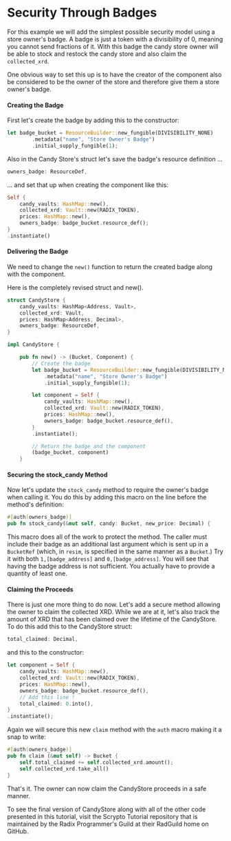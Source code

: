 # Security Through Badges

For this example we will add the simplest possible security model using a store owner's badge. A badge is just a token with a divisibility of 0, meaning you cannot send fractions of it. With this badge the candy store owner will be able to stock and restock the candy store and also claim the `collected_xrd`.

One obvious way to set this up is to have the creator of the component also be considered to be the owner of the store and therefore give them a store owner's badge.

#### Creating the Badge

First let's create the badge by adding this to the constructor:

```rust
let badge_bucket = ResourceBuilder::new_fungible(DIVISIBILITY_NONE)
        .metadata("name", "Store Owner's Badge")
        .initial_supply_fungible(1);
```

Also in the Candy Store's struct let's save the badge's resource definition ...

```rust
owners_badge: ResourceDef,
```

... and set that up when creating the component like this:

```rust
Self {
    candy_vaults: HashMap::new(),
    collected_xrd: Vault::new(RADIX_TOKEN),
    prices: HashMap::new(),
    owners_badge: badge_bucket.resource_def();
}
.instantiate()
```

#### Delivering the Badge

We need to change the `new()` function to return the created badge along with the component.

Here is the completely revised struct and new().

```rust
struct CandyStore {
    candy_vaults: HashMap<Address, Vault>,
    collected_xrd: Vault,
    prices: HashMap<Address, Decimal>,
    owners_badge: ResourceDef,
}

impl CandyStore {

    pub fn new() -> (Bucket, Component) {
        // Create the badge
        let badge_bucket = ResourceBuilder::new_fungible(DIVISIBILITY_NONE)
            .metadata("name", "Store Owner's Badge")
            .initial_supply_fungible(1);

        let component = Self {
            candy_vaults: HashMap::new(),
            collected_xrd: Vault::new(RADIX_TOKEN),
            prices: HashMap::new(),
            owners_badge: badge_bucket.resource_def(),
        }
        .instantiate();

        // Return the badge and the component
        (badge_bucket, component)
    }
```

#### Securing the stock_candy Method

Now let's update the `stock_candy` method to require the owner's badge when calling it. You do this by adding this macro on the line before the method's definition:

```rust
#[auth(owners_badge)]
pub fn stock_candy(&mut self, candy: Bucket, new_price: Decimal) {
```

This macro does all of the work to protect the method. The caller must include their badge as an additional last argument which is sent up in a `BucketRef` (which, in `resim`, is specified in the same manner as a `Bucket`.) Try it with both `1,[badge_address]` and `0,[badge_address]`. You will see that having the badge address is not sufficient. You actually have to provide a quantity of least one.

#### Claiming the Proceeds

There is just one more thing to do now. Let's add a secure method allowing the owner to claim the collected XRD. While we are at it, let's also track the amount of XRD that has been claimed over the lifetime of the CandyStore. To do this add this to the CandyStore struct:

```rust
total_claimed: Decimal,
```

and this to the constructor:

```rust
let component = Self {
    candy_vaults: HashMap::new(),
    collected_xrd: Vault::new(RADIX_TOKEN),
    prices: HashMap::new(),
    owners_badge: badge_bucket.resource_def(),
    // Add this line !
    total_claimed: 0.into(),
}
.instantiate();
```

Again we will secure this new `claim` method with the `auth` macro making it a snap to write:

```rust
#[auth(owners_badge)]
pub fn claim (&mut self) -> Bucket {
    self.total_claimed += self.collected_xrd.amount();
    self.collected_xrd.take_all()
}
```

That's it. The owner can now claim the CandyStore proceeds in a safe manner.

To see the final version of CandyStore along with all of the other code presented in this tutorial, visit the Scrypto Tutorial repository that is maintained by the Radix Programmer's Guild at their RadGuild home on GitHub.
